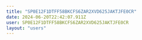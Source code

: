 ```yaml
---
title: "SP0E12F1DTFF58BKCFS6ZAR2XVD625JAKTJFE0CR"
date: 2024-06-20T22:42:07.911Z
user: SP0E12F1DTFF58BKCFS6ZAR2XVD625JAKTJFE0CR
layout: "users"
---
```

    